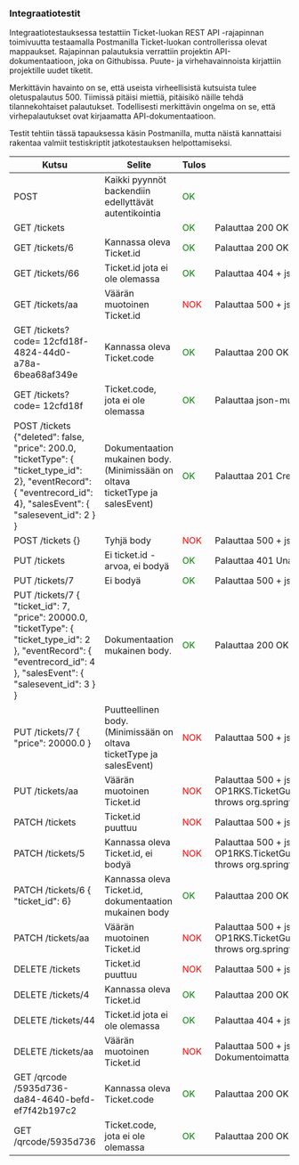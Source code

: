 ### Integraatiotestit	
Integraatiotestauksessa testattiin Ticket-luokan REST API -rajapinnan toimivuutta testaamalla Postmanilla Ticket-luokan controllerissa olevat mappaukset. Rajapinnan palautuksia verrattiin projektin API-dokumentaatioon, joka on Githubissa. Puute- ja virhehavainnoista kirjattiin projektille uudet tiketit. 

Merkittävin havainto on se, että useista virheellisistä kutsuista tulee oletuspalautus 500. Tiimissä pitäisi miettiä, pitäisikö näille tehdä tilannekohtaiset palautukset. Todellisesti merkittävin ongelma on se, että virhepalautukset ovat kirjaamatta API-dokumentaatioon. 

Testit tehtiin tässä tapauksessa käsin Postmanilla, mutta näistä kannattaisi rakentaa valmiit testiskriptit jatkotestauksen helpottamiseksi. 

 

Kutsu | Selite | Tulos | Huomiot 
------ | ------ | ------ | -----
POST | Kaikki pyynnöt backendiin edellyttävät autentikointia | <span style="color:green"> OK</span>  | 
GET /tickets | | <span style="color:green"> OK</span>  | Palauttaa 200 OK + json-muodossa kaikki ticket-oliot 
GET /tickets/6 | Kannassa oleva Ticket.id | <span style="color:green"> OK</span>  | Palauttaa 200 OK + json-muodossa ticket-olion, jonka ticket_id on 6. 
GET /tickets/66 | Ticket.id jota ei ole olemassa | <span style="color:green"> OK</span>  | Palauttaa 404 + json-muodossa 404 ”Ticket not found with id 66” 
GET /tickets/aa | Väärän muotoinen Ticket.id | <span style="color:red"> NOK</span>  |Palauttaa 500 + json-muodossa 500 ”Failed to convert value of…” - Dokumentoimatta, Response asetettava? 
GET /tickets?code= 12cfd18f-4824-44d0-a78a-6bea68af349e | Kannassa oleva Ticket.code | <span style="color:green"> OK</span>  | Palauttaa 200 OK + json-muodossa ticket-olion, jonka ticket_code on 12cfd18f-4824-44d0-a78a-6bea68af349e. 
GET /tickets?code= 12cfd18f | Ticket.code, jota ei ole olemassa | <span style="color:green"> OK</span>  |Palauttaa json-muodossa 404 ”Ticket not found with code 12cfd18f” 
POST /tickets {"deleted": false, "price": 200.0, "ticketType": { "ticket_type_id": 2}, "eventRecord": { "eventrecord_id": 4}, "salesEvent": { "salesevent_id": 2 } } | Dokumentaation mukainen body. (Minimissään on  oltava ticketType ja salesEvent) | <span style="color:green"> OK</span>  |Palauttaa 201 Created + json-muodossa luodun Ticketin tiedot. 
POST /tickets {} | Tyhjä body | <span style="color:red"> NOK</span>  |Palauttaa 500 + json-muodossa 500  | "Cannot invoke \"OP1RKS.TicketGuru.domain.TicketType.getTicket_type_id()\" because the return value of \"OP1RKS.TicketGuru.domain.Ticket.getTicketType()\" is null" -Dokumentoimatta, Response asetettava? 
PUT /tickets | Ei ticket.id -arvoa, ei bodyä | <span style="color:green"> OK</span>  |Palauttaa 401 Unauthorized 
PUT /tickets/7 | Ei bodyä | <span style="color:red"> <span style="color:green"> OK</span> </span>  | Palauttaa 500 + json-muodossa 500  | "Cannot invoke \"OP1RKS.TicketGuru.domain.TicketType.getTicket_type_id()\" because the return value of \"OP1RKS.TicketGuru.domain.Ticket.getTicketType()\" is null" -Dokumentoimatta, Response asetettava? 
PUT /tickets/7  { "ticket_id": 7, "price": 20000.0, "ticketType": { "ticket_type_id": 2 }, "eventRecord": { "eventrecord_id": 4 }, "salesEvent": { "salesevent_id": 3 } } | Dokumentaation mukainen body. | <span style="color:green"> OK</span>  |Palauttaa 200 OK + json-muodossa muutetun Ticketin tiedot. 
PUT /tickets/7  { "price": 20000.0 } | Puutteellinen body. (Minimissään on oltava ticketType ja salesEvent) | <span style="color:red"> NOK</span>  |Palauttaa 500 + json-muodossa 500  | "Cannot invoke \"OP1RKS.TicketGuru.domain.TicketType.getTicket_type_id()\" because the return value of \"OP1RKS.TicketGuru.domain.Ticket.getTicketType()\" is null" -Dokumentoimatta, Response asetettava? 
PUT /tickets/aa | Väärän muotoinen Ticket.id | <span style="color:red"> NOK</span>  |Palauttaa 500 + json-muodossa 500  "Required request body is missing: public OP1RKS.TicketGuru.domain.Ticket OP1RKS.TicketGuru.web.RestTicketController.editTicket(OP1RKS.TicketGuru.domain.Ticket,java.lang.Long,org.springframework.validation.BindingResult) throws org.springframework.web.bind.MethodArgumentNotValidException"  -Dokumentoimatta,Response asetettava? 
PATCH /tickets | Ticket.id puuttuu | <span style="color:red"> NOK</span>  | Palauttaa 500 + json-muodossa 500  "Request method 'PATCH' is not supported" -Dokumentoimatta, Response asetettava? 
PATCH /tickets/5 | Kannassa oleva Ticket.id, ei bodyä | <span style="color:red"> NOK</span>  | Palauttaa 500 + json-muodossa 500 "Required request body is missing: public OP1RKS.TicketGuru.domain.Ticket OP1RKS.TicketGuru.web.RestTicketController.useTicket(OP1RKS.TicketGuru.domain.Ticket,java.lang.Long,org.springframework.validation.BindingResult) throws org.springframework.web.bind.MethodArgumentNotValidException" -Dokumentoimatta, Response asetettava? 
PATCH /tickets/6 { "ticket_id": 6} | Kannassa oleva Ticket.id, dokumentaation mukainen body | <span style="color:green"> OK</span>  | Palauttaa 200 OK + json-muotoisena Ticketin tiedot. Ticket.used on muuttunut null -> LocalDateTimeksi. 
PATCH /tickets/aa | Väärän muotoinen Ticket.id | <span style="color:red"> NOK</span>  | Palauttaa 500 + json-muodossa 500 "Required request body is missing: public OP1RKS.TicketGuru.domain.Ticket OP1RKS.TicketGuru.web.RestTicketController.useTicket(OP1RKS.TicketGuru.domain.Ticket,java.lang.Long,org.springframework.validation.BindingResult) throws org.springframework.web.bind.MethodArgumentNotValidException" -Dokumentoimatta,Response asetettava? 
DELETE /tickets | Ticket.id puuttuu | <span style="color:red"> NOK</span>  |Palauttaa 500 + json-muodossa 500 "Request method 'DELETE' is not supported" -Dokumentoimatta, Response asetettava? 
DELETE /tickets/4 | Kannassa oleva Ticket.id | <span style="color:green"> OK</span>  | Palauttaa 200 OK 
DELETE /tickets/44 | Ticket.id jota ei ole olemassa | <span style="color:green"> OK</span>  | Palauttaa 404 + json-muodossa 404 ”Ticket not found with id 44” 
DELETE /tickets/aa | Väärän muotoinen Ticket.id | <span style="color:red"> NOK</span>  | Palauttaa 500 + json-muodossa 500  "Failed to convert value of type 'java.lang.String' to required type 'java.lang.Long'; For input string: \"aa\" -Dokumentoimatta, Response asetettava? 
GET /qrcode /5935d736-da84-4640-befd-ef7f42b197c2 | Kannassa oleva Ticket.code |<span style="color:green"> OK</span>  | Palauttaa 200 OK + png-muotoisen QR-koodin 
GET /qrcode/5935d736 | Ticket.code, jota ei ole olemassa | <span style="color:green"> OK</span>  | Palauttaa 200 OK + png-muotoisen QR-koodin (endpoint luo qr-koodin mistä vain tekstijonosta) 


